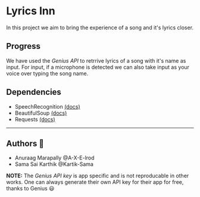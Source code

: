 # Lyrics Inn

In this project we aim to bring the experience of a song and it's lyrics closer.


## Progress

We have used the *Genius API* to retrrive lyrics of a song with it's name as input. For input, if a microphone is detected we can also take input as your voice over typing the song name.


## Dependencies
* SpeechRecognition [(docs)](https://pypi.org/project/SpeechRecognition/)
* BeautifulSoup [(docs)](https://pypi.org/project/beautifulsoup4/)
* Requests [(docs)](https://pypi.org/project/requests/)
---

## Authors :raised_hands:
* Anuraag Marapally @A-X-E-lrod
* Sama Sai Karthik @Kartik-Sama

**NOTE:** The *Genius API key* is app specific and is not reproducable in other works. One can always generate their own API key for their app for free, thanks to Genius :smiley:
